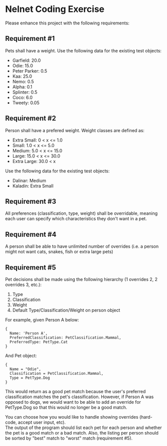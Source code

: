 # Nelnet Coding Exercise

Please enhance this project with the following requirements:

## Requirement #1
Pets shall have a weight.  Use the following data for the existing test objects:

- Garfield: 20.0
- Odie: 15.0
- Peter Parker: 0.5
- Kaa: 25.0
- Nemo: 0.5
- Alpha: 0.1
- Splinter: 0.5
- Coco: 6.0
- Tweety: 0.05

## Requirement #2
Person shall have a prefered weight.  Weight classes are defined as:

- Extra Small: 0 < x <= 1.0
- Small: 1.0 < x <= 5.0
- Medium: 5.0 < x <= 15.0
- Large: 15.0 < x <= 30.0
- Extra Large: 30.0 < x

Use the following data for the existing test objects:

- Dalinar: Medium
- Kaladin: Extra Small

## Requirement #3
All preferences (classification, type, weight) shall be overridable, meaning each user can specify which characteristics they don't want in a pet.

## Requirement #4
A person shall be able to have unlimited number of overrides (i.e. a person might not want cats, snakes, fish or extra large pets)

## Requirement #5
Pet decisions shall be made using the following hierarchy (1 overrides 2, 2 overrides 3, etc.):

1. Type
2. Classification
3. Weight
4. Default Type/Classification/Weight on person object

For example, given Person A below:

```
{
  Name: 'Person A',
  PreferredClassification: PetClassification.Mammal,
  PreferredType: PetType.Cat
}
```

And Pet object:

```
{
  Name = "Odie",
  Classification = PetClassification.Mammal,
  Type = PetType.Dog
}
```

This would return as a good pet match because the user's preferred classification matches the pet's classification.  However, if Person A was opposed to dogs, we would want to be able to add an override for PetType.Dog so that this would no longer be a good match. 

You can choose how you would like to handle showing overrides (hard-code, accept user input, etc).  
The output of the program should list each pet for each person and whether the pet is a good match or a bad match.  Also, the listing per person should be sorted by "best" match to "worst" match (requirement #5).


